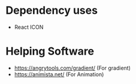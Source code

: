 # Dependency uses
 - React ICON

# Helping Software

 - https://angrytools.com/gradient/ (For gradient)
 - https://animista.net/ (For Animation)